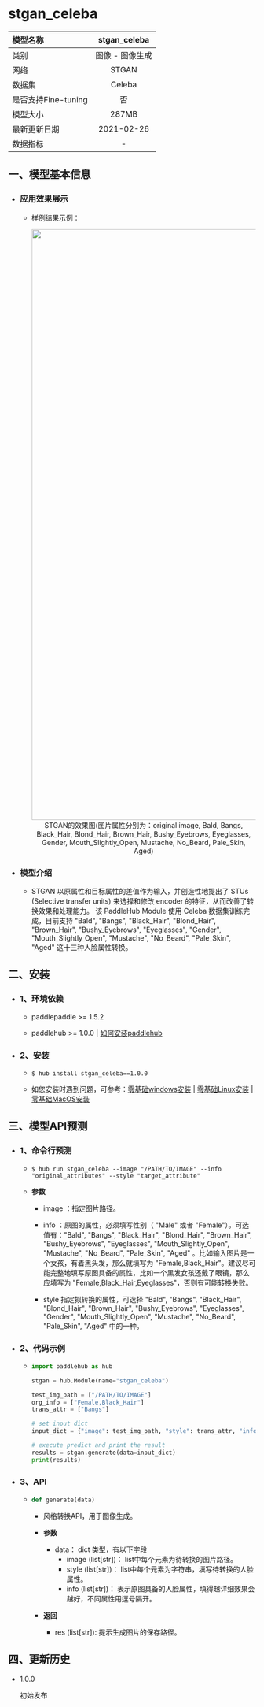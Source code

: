# stgan_celeba

|模型名称|stgan_celeba|
| :--- | :---: |
|类别|图像 - 图像生成|
|网络|STGAN|
|数据集|Celeba|
|是否支持Fine-tuning|否|
|模型大小|287MB|
|最新更新日期|2021-02-26|
|数据指标|-|


## 一、模型基本信息

- ### 应用效果展示
  - 样例结果示例：

    <p align="center">
    <img src="https://paddlehub.bj.bcebos.com/paddlehub-img/stgan_demo.JPG" width=1200><br/>
    STGAN的效果图(图片属性分别为：original image, Bald, Bangs, Black_Hair, Blond_Hair, Brown_Hair, Bushy_Eyebrows, Eyeglasses, Gender, Mouth_Slightly_Open, Mustache, No_Beard, Pale_Skin, Aged)<br/>
    </p>


- ### 模型介绍

  - STGAN 以原属性和目标属性的差值作为输入，并创造性地提出了 STUs (Selective transfer units) 来选择和修改 encoder 的特征，从而改善了转换效果和处理能力。 该 PaddleHub Module 使用 Celeba 数据集训练完成，目前支持 "Bald", "Bangs", "Black_Hair", "Blond_Hair", "Brown_Hair", "Bushy_Eyebrows", "Eyeglasses", "Gender", "Mouth_Slightly_Open", "Mustache", "No_Beard", "Pale_Skin", "Aged" 这十三种人脸属性转换。


## 二、安装

- ### 1、环境依赖  

  - paddlepaddle >= 1.5.2 

  - paddlehub >= 1.0.0  | [如何安装paddlehub](../../../../docs/docs_ch/get_start/installation.rst)

- ### 2、安装

  - ```shell
    $ hub install stgan_celeba==1.0.0
    ```
  - 如您安装时遇到问题，可参考：[零基础windows安装](../../../../docs/docs_ch/get_start/windows_quickstart.md)
 | [零基础Linux安装](../../../../docs/docs_ch/get_start/linux_quickstart.md) | [零基础MacOS安装](../../../../docs/docs_ch/get_start/mac_quickstart.md)
 

## 三、模型API预测

- ### 1、命令行预测

  - ```shell
    $ hub run stgan_celeba --image "/PATH/TO/IMAGE" --info "original_attributes" --style "target_attribute" 
    ```
  - **参数**

    - image ：指定图片路径。

    - info ：原图的属性，必须填写性别（ "Male" 或者 "Female"）。可选值有："Bald", "Bangs", "Black_Hair", "Blond_Hair", "Brown_Hair", "Bushy_Eyebrows", "Eyeglasses", "Mouth_Slightly_Open", "Mustache", "No_Beard", "Pale_Skin", "Aged" 。比如输入图片是一个女孩，有着黑头发，那么就填写为 "Female,Black_Hair"。建议尽可能完整地填写原图具备的属性，比如一个黑发女孩还戴了眼镜，那么应填写为 "Female,Black_Hair,Eyeglasses"，否则有可能转换失败。
    
    - style 指定拟转换的属性，可选择 "Bald", "Bangs", "Black_Hair", "Blond_Hair", "Brown_Hair", "Bushy_Eyebrows", "Eyeglasses", "Gender", "Mouth_Slightly_Open", "Mustache", "No_Beard", "Pale_Skin", "Aged" 中的一种。

- ### 2、代码示例

  - ```python
    import paddlehub as hub

    stgan = hub.Module(name="stgan_celeba")

    test_img_path = ["/PATH/TO/IMAGE"]
    org_info = ["Female,Black_Hair"]
    trans_attr = ["Bangs"]

    # set input dict
    input_dict = {"image": test_img_path, "style": trans_attr, "info": org_info}

    # execute predict and print the result
    results = stgan.generate(data=input_dict)
    print(results)
    ```

- ### 3、API

  - ```python
    def generate(data)
    ```

    - 风格转换API，用于图像生成。

    - **参数**

      - data： dict 类型，有以下字段
          - image (list\[str\])： list中每个元素为待转换的图片路径。
          - style (list\[str\])： list中每个元素为字符串，填写待转换的人脸属性。
          - info (list\[str\])： 表示原图具备的人脸属性，填得越详细效果会越好，不同属性用逗号隔开。
          

    - **返回**
      - res (list\[str\]): 提示生成图片的保存路径。



## 四、更新历史

* 1.0.0

  初始发布
